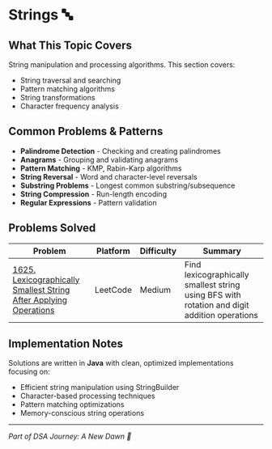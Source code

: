 # Strings 🔤

## What This Topic Covers
String manipulation and processing algorithms. This section covers:
- String traversal and searching
- Pattern matching algorithms
- String transformations
- Character frequency analysis

## Common Problems & Patterns
- **Palindrome Detection** - Checking and creating palindromes
- **Anagrams** - Grouping and validating anagrams
- **Pattern Matching** - KMP, Rabin-Karp algorithms
- **String Reversal** - Word and character-level reversals
- **Substring Problems** - Longest common substring/subsequence
- **String Compression** - Run-length encoding
- **Regular Expressions** - Pattern validation

## Problems Solved

| Problem | Platform | Difficulty | Summary |
|---------|----------|------------|----------|
| [1625. Lexicographically Smallest String After Applying Operations](./LexicographicallySmallestStringAfterApplyingOperations.java) | LeetCode | Medium | Find lexicographically smallest string using BFS with rotation and digit addition operations |

## Implementation Notes
Solutions are written in **Java** with clean, optimized implementations focusing on:
- Efficient string manipulation using StringBuilder
- Character-based processing techniques
- Pattern matching optimizations
- Memory-conscious string operations

---
*Part of DSA Journey: A New Dawn 🌅*
